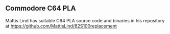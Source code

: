 ## Commodore C64 PLA

Mattis Lind has suitable C64 PLA source code and binaries in his repository at https://github.com/MattisLind/82S100replacement
